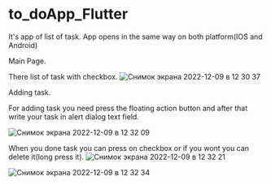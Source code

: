 # to_doApp_Flutter


It's app of  list of task. App opens in the same way on both platform(IOS and Android)



Main Page.

There list of task with checkbox.
![Снимок экрана 2022-12-09 в 12 30 37](https://user-images.githubusercontent.com/32870399/206682840-024020b8-74f1-440c-b6ed-b76091ff5012.png)


Adding task.



For adding task you need press the floating action button and after that write your task in alert dialog text field.


![Снимок экрана 2022-12-09 в 12 32 09](https://user-images.githubusercontent.com/32870399/206683622-76a841cd-0e94-452e-92a8-3661eadb0eab.png)



When you done task you can press on checkbox or if you wont you can delete it(long press it).
![Снимок экрана 2022-12-09 в 12 32 21](https://user-images.githubusercontent.com/32870399/206684032-5518d584-652b-48fc-86f0-7c22e6c92f5f.png)


![Снимок экрана 2022-12-09 в 12 32 34](https://user-images.githubusercontent.com/32870399/206684052-1ec7ff62-f894-438d-a223-3dcc3721ee6b.png)


